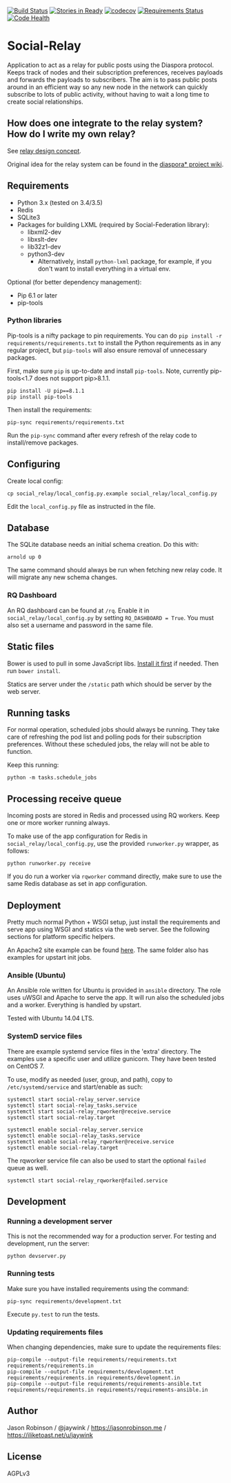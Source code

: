[![Build Status](https://travis-ci.org/jaywink/social-relay.svg?branch=master)](https://travis-ci.org/jaywink/social-relay) [![Stories in Ready](https://badge.waffle.io/jaywink/social-relay.png?label=ready&title=Ready)](https://waffle.io/jaywink/social-relay) [![codecov](https://codecov.io/gh/jaywink/social-relay/branch/master/graph/badge.svg)](https://codecov.io/gh/jaywink/social-relay) [![Requirements Status](https://requires.io/github/jaywink/social-relay/requirements.svg?branch=master)](https://requires.io/github/jaywink/social-relay/requirements/?branch=master) [![Code Health](https://landscape.io/github/jaywink/social-relay/master/landscape.svg?style=flat)](https://landscape.io/github/jaywink/social-relay/master)

# Social-Relay

Application to act as a relay for public posts using the Diaspora protocol. Keeps track of nodes and their subscription preferences, receives payloads and forwards the payloads to subscribers. The aim is to pass public posts around in an efficient way so any new node in the network can quickly subscribe to lots of public activity, without having to wait a long time to create social relationships.

## How does one integrate to the relay system? How do I write my own relay?

See [relay design concept](https://github.com/jaywink/social-relay/blob/master/docs/relays.md).

Original idea for the relay system can be found in the [diaspora* project wiki](https://wiki.diasporafoundation.org/Relay_servers_for_public_posts).

## Requirements

* Python 3.x (tested on 3.4/3.5)
* Redis
* SQLite3
* Packages for building LXML (required by Social-Federation library):
   - libxml2-dev
   - libxslt-dev
   - lib32z1-dev
   - python3-dev
       - Alternatively, install `python-lxml` package, for example, if you don't want to install everything in a virtual env.

Optional (for better dependency management):
* Pip 6.1 or later
* pip-tools

### Python libraries

Pip-tools is a nifty package to pin requirements. You can do `pip install -r requirements/requirements.txt` to install the Python requirements as in any regular project, but `pip-tools` will also ensure removal of unnecessary packages.

First, make sure `pip` is up-to-date and install `pip-tools`. Note, currently pip-tools<1.7 does not support pip>8.1.1.

    pip install -U pip==8.1.1
    pip install pip-tools

Then install the requirements:

    pip-sync requirements/requirements.txt

Run the `pip-sync` command after every refresh of the relay code to install/remove packages.

## Configuring

Create local config:

    cp social_relay/local_config.py.example social_relay/local_config.py

Edit the `local_config.py` file as instructed in the file.

## Database

The SQLite database needs an initial schema creation. Do this with:

    arnold up 0

The same command should always be run when fetching new relay code. It will migrate any new schema changes.

### RQ Dashboard

An RQ dashboard can be found at `/rq`. Enable it in `social_relay/local_config.py` by setting `RQ_DASHBOARD = True`.
You must also set a username and password in the same file.

## Static files

Bower is used to pull in some JavaScript libs. [Install it first](http://bower.io/) if needed. Then run `bower install`.

Statics are server under the `/static` path which should be server by the web server.

## Running tasks

For normal operation, scheduled jobs should always be running. They take care of refreshing the pod list and polling pods for their subscription preferences. Without these scheduled jobs, the relay will not be able to function.

Keep this running:

    python -m tasks.schedule_jobs

## Processing receive queue

Incoming posts are stored in Redis and processed using RQ workers. Keep one or more worker running always.

To make use of the app configuration for Redis in `social_relay/local_config.py`, use the provided `runworker.py` wrapper, as follows:

    python runworker.py receive

If you do run a worker via `rqworker` command directly, make sure to use the same Redis database as set in app configuration.

## Deployment

Pretty much normal Python + WSGI setup, just install the requirements and serve app using WSGI and statics via the web server. See the following sections for platform specific helpers.

An Apache2 site example can be found [here](https://github.com/jaywink/social-relay/blob/master/ansible/roles/social-relay/templates/apache.conf.j2). The same folder also has examples for upstart init jobs.

### Ansible (Ubuntu)

An Ansible role written for Ubuntu is provided in `ansible` directory. The role uses uWSGI and Apache to serve the app. It will run also the scheduled jobs and a worker. Everything is handled by upstart.

Tested with Ubuntu 14.04 LTS.

### SystemD service files

There are example systemd service files in the 'extra' directory. The examples
use a specific user and utilize gunicorn. They have been tested on CentOS 7.

To use, modify as needed (user, group, and path), copy to `/etc/systemd/service`
and start/enable as such:

    systemctl start social-relay_server.service
    systemctl start social-relay_tasks.service
    systemctl start social-relay_rqworker@receive.service
    systemctl start social-relay.target

    systemctl enable social-relay_server.service
    systemctl enable social-relay_tasks.service
    systemctl enable social-relay_rqworker@receive.service
    systemctl enable social-relay.target

The rqworker service file can also be used to start the optional `failed` queue as well.

    systemctl start social-relay_rqworker@failed.service

## Development

### Running a development server

This is not the recommended way for a production server. For testing and development, run the server:

    python devserver.py

### Running tests

Make sure you have installed requirements using the command:

    pip-sync requirements/development.txt

Execute `py.test` to run the tests.

### Updating requirements files

When changing dependencies, make sure to update the requirements files:

    pip-compile --output-file requirements/requirements.txt requirements/requirements.in
    pip-compile --output-file requirements/development.txt requirements/requirements.in requirements/development.in
    pip-compile --output-file requirements/requirements-ansible.txt requirements/requirements.in requirements/requirements-ansible.in

## Author

Jason Robinson / @jaywink / https://jasonrobinson.me / https://iliketoast.net/u/jaywink

## License

AGPLv3
